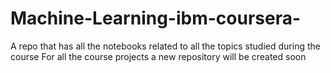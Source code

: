 # Machine-Learning-ibm-coursera-
A repo that has all the notebooks related to all the topics studied during the course
For all the course projects a new repository will be created soon  
